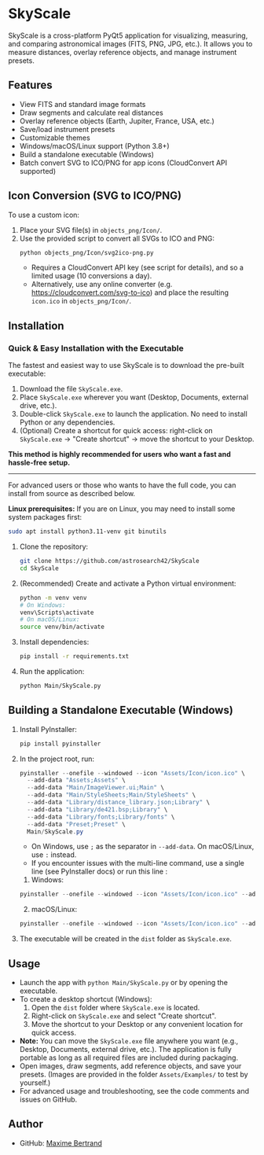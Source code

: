 


# SkyScale

SkyScale is a cross-platform PyQt5 application for visualizing, measuring, and comparing astronomical images (FITS, PNG, JPG, etc.). It allows you to measure distances, overlay reference objects, and manage instrument presets.

## Features
- View FITS and standard image formats
- Draw segments and calculate real distances
- Overlay reference objects (Earth, Jupiter, France, USA, etc.)
- Save/load instrument presets
- Customizable themes
- Windows/macOS/Linux support (Python 3.8+)
- Build a standalone executable (Windows)
- Batch convert SVG to ICO/PNG for app icons (CloudConvert API supported)

## Icon Conversion (SVG to ICO/PNG)
To use a custom icon:
1. Place your SVG file(s) in `objects_png/Icon/`.
2. Use the provided script to convert all SVGs to ICO and PNG:
   ```bash
   python objects_png/Icon/svg2ico-png.py
   ```
   - Requires a CloudConvert API key (see script for details), and so a limited usage (10 conversions a day).
   - Alternatively, use any online converter (e.g. https://cloudconvert.com/svg-to-ico) and place the resulting `icon.ico` in `objects_png/Icon/`.

## Installation

### Quick & Easy Installation with the Executable

The fastest and easiest way to use SkyScale is to download the pre-built executable:

1. Download the file `SkyScale.exe`.
2. Place `SkyScale.exe` wherever you want (Desktop, Documents, external drive, etc.).
3. Double-click `SkyScale.exe` to launch the application. No need to install Python or any dependencies.
4. (Optional) Create a shortcut for quick access: right-click on `SkyScale.exe` → "Create shortcut" → move the shortcut to your Desktop.

**This method is highly recommended for users who want a fast and hassle-free setup.**

---

For advanced users or those who wants to have the full code, you can install from source as described below.

**Linux prerequisites:**
If you are on Linux, you may need to install some system packages first:
```bash
sudo apt install python3.11-venv git binutils
```

1. Clone the repository:
   ```bash
   git clone https://github.com/astrosearch42/SkyScale
   cd SkyScale
   ```
2. (Recommended) Create and activate a Python virtual environment:
   ```bash
   python -m venv venv
   # On Windows:
   venv\Scripts\activate
   # On macOS/Linux:
   source venv/bin/activate
   ```
3. Install dependencies:
   ```bash
   pip install -r requirements.txt
   ```
4. Run the application:
   ```bash
   python Main/SkyScale.py
   ```

## Building a Standalone Executable (Windows)
1. Install PyInstaller:
   ```bash
   pip install pyinstaller
   ```
2. In the project root, run:
   ```powershell
   pyinstaller --onefile --windowed --icon "Assets/Icon/icon.ico" \
     --add-data "Assets;Assets" \
     --add-data "Main/ImageViewer.ui;Main" \
     --add-data "Main/StyleSheets;Main/StyleSheets" \
     --add-data "Library/distance_library.json;Library" \
     --add-data "Library/de421.bsp;Library" \
     --add-data "Library/fonts;Library/fonts" \
     --add-data "Preset;Preset" \
     Main/SkyScale.py
   ```
   - On Windows, use `;` as the separator in `--add-data`. On macOS/Linux, use `:` instead.
   - If you encounter issues with the multi-line command, use a single line (see PyInstaller docs) or run this line :
   1. Windows:
   ```powershell
   pyinstaller --onefile --windowed --icon "Assets/Icon/icon.ico" --add-data "Assets;Assets" --add-data "Main/ImageViewer.ui;Main" --add-data "Main/StyleSheets;Main/StyleSheets" --add-data "Library/distance_library.json;Library" --add-data "Library/de421.bsp;Library" --add-data "Library/fonts;Library/fonts" --add-data "Preset;Preset" Main/SkyScale.py
   ```
   2. macOS/Linux:
   ```powershell
   pyinstaller --onefile --windowed --icon "Assets/Icon/icon.ico" --add-data "Assets:Assets" --add-data "Main/ImageViewer.ui:Main" --add-data "Main/StyleSheets:Main/StyleSheets" --add-data "Library/distance_library.json:Library" --add-data "Library/de421.bsp:Library" --add-data "Library/fonts:Library/fonts" --add-data "Preset:Preset" Main/SkyScale.py
   ```

3. The executable will be created in the `dist` folder as `SkyScale.exe`.

## Usage
- Launch the app with `python Main/SkyScale.py` or by opening the executable.
- To create a desktop shortcut (Windows):
  1. Open the `dist` folder where `SkyScale.exe` is located.
  2. Right-click on `SkyScale.exe` and select "Create shortcut".
  3. Move the shortcut to your Desktop or any convenient location for quick access.
- **Note:** You can move the `SkyScale.exe` file anywhere you want (e.g., Desktop, Documents, external drive, etc.). The application is fully portable as long as all required files are included during packaging.
- Open images, draw segments, add reference objects, and save your presets.
  (Images are provided in the folder `Assets/Examples/` to test by yourself.)
- For advanced usage and troubleshooting, see the code comments and issues on GitHub.

## Author
- GitHub: [Maxime Bertrand](https://github.com/astrosearch42)
